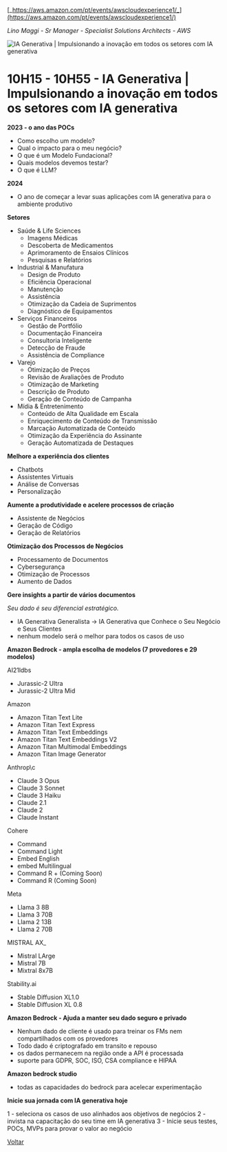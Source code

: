 [_https://aws.amazon.com/pt/events/awscloudexperience1/_](https://aws.amazon.com/pt/events/awscloudexperience1/)

_Lino Maggi - Sr Manager - Specialist Solutions Architects - AWS_

![IA Generativa | Impulsionando a inovação em todos os setores com IA generativa](./pictures/innovacaoia.jpg)

# 10H15 - 10H55 - IA Generativa | Impulsionando a inovação em todos os setores com IA generativa
**2023 - o ano das POCs**
- Como escolho um modelo?
- Qual o impacto para o meu negócio?
- O que é um Modelo Fundacional?
- Quais modelos devemos testar?
- O que é LLM?

**2024**
- O ano de começar a levar suas aplicações com IA generativa para o ambiente produtivo

**Setores**
  - Saúde & Life Sciences
    - Imagens Médicas
    - Descoberta de Medicamentos
    - Aprimoramento de Ensaios Clínicos
    - Pesquisas e Relatórios
  - Industrial & Manufatura
    - Design de Produto
    - Eficiência Operacional
    - Manutenção
    - Assistência
    - Otimização da Cadeia de Suprimentos
    - Diagnóstico de Equipamentos
  - Serviços Financeiros
    - Gestão de Portfólio
    - Documentação Financeira
    - Consultoria Inteligente
    - Detecção de Fraude
    - Assistência de Compliance
  - Varejo
    - Otimização de Preços
    - Revisão de Avaliações de Produto
    - Otimização de Marketing
    - Descrição de Produto
    - Geração de Conteúdo de Campanha
  - Mídia & Entretenimento
    - Conteúdo de Alta Qualidade em Escala
    - Enriquecimento de Conteúdo de Transmissão
    - Marcação Automatizada de Conteúdo
    - Otimização da Experiência do Assinante
    - Geração Automatizada de Destaques

**Melhore a experiência dos clientes**
- Chatbots
- Assistentes Virtuais
- Análise de Conversas
- Personalização

**Aumente a produtividade e acelere processos de criação**
- Assistente de Negócios
- Geração de Código
- Geração de Relatórios

**Otimização dos Processos de Negócios**
- Processamento de Documentos
- Cybersegurança
- Otimização de Processos
- Aumento de Dados

**Gere insights a partir de vários documentos**

_Seu dado é seu diferencial estratégico._
- IA Generativa Generalista -> IA Generativa que Conhece o Seu Negócio e Seus Clientes
- nenhum modelo será o melhor para  todos os casos de uso

**Amazon Bedrock - ampla escolha de modelos (7 provedores e 29 modelos)**

AI21ldbs
- Jurassic-2 Ultra 
- Jurassic-2 Ultra Mid

Amazon
- Amazon Titan Text Lite
- Amazon Titan Text Express
- Amazon Titan Text Embeddings
- Amazon Titan Text Embeddings V2
- Amazon Titan Multimodal Embeddings
- Amazon Titan Image Generator

Anthrop\c
- Claude 3 Opus
- Claude 3 Sonnet
- Claude 3 Haiku
- Claude 2.1
- Claude 2
- Claude Instant

Cohere
- Command
- Command Light
- Embed English
- embed Multilingual
- Command R + (Coming Soon)
- Command R (Coming Soon)

Meta
- Llama 3 8B
- Llama 3 70B
- Llama 2 13B
- Llama 2 70B

MISTRAL AX_
- Mistral LArge
- Mistral 7B
- Mixtral 8x7B

Stability.ai
- Stable Diffusion XL1.0
- Stable Diffusion XL 0.8

**Amazon Bedrock - Ajuda a manter seu  dado seguro e privado**
- Nenhum dado de cliente é usado para treinar os FMs nem compartilhados com os provedores
- Todo dado é criptografado em transito e repouso
- os dados permanecem na região onde a API é processada
- suporte para GDPR, SOC, ISO, CSA compliance e HIPAA

**Amazon bedrock studio**
- todas as capacidades do bedrock para acelecar experimentação
 
**Inicie sua jornada com IA generativa hoje**

1 - seleciona os casos de uso alinhados aos objetivos de negócios
2 - invista na capacitação do seu time em IA generativa
3 - Inicie seus testes, POCs, MVPs para provar o valor ao negócio

[Voltar](/aws-cloud-experience-2024)